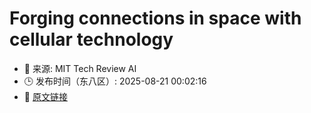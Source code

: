# Forging connections in space with cellular technology
- 📅 来源: MIT Tech Review AI
- 🕒 发布时间（东八区）: 2025-08-21 00:02:16
- 🔗 [原文链接](https://www.technologyreview.com/2025/08/20/1121888/forging-connections-in-space-with-cellular-technology/)

